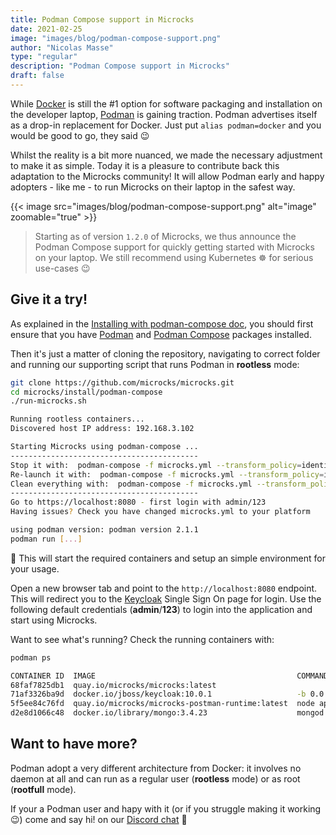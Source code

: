 ```yaml
---
title: Podman Compose support in Microcks 
date: 2021-02-25
image: "images/blog/podman-compose-support.png"
author: "Nicolas Masse"
type: "regular"
description: "Podman Compose support in Microcks"
draft: false
---
```


While [Docker](https://docker.io) is still the #1 option for software packaging and installation on the developer laptop, [Podman](https://podman.io) is gaining traction. Podman advertises itself as a drop-in replacement for Docker. Just put `alias podman=docker` and you would be good to go, they said 😉

Whilst the reality is a bit more nuanced, we made the necessary adjustment to make it as simple. Today it is a pleasure to contribute back this adaptation to the Microcks community! It will allow Podman early and happy adopters - like me - to run Microcks on their laptop in the safest way.

{{< image src="images/blog/podman-compose-support.png" alt="image" zoomable="true" >}}

> Starting as of version `1.2.0` of Microcks, we thus announce the Podman Compose support for quickly getting started with Microcks on your laptop. We still recommend using Kubernetes ☸️ for serious use-cases 😉

## Give it a try!

As explained in the [Installing with podman-compose doc](../../documentation/guides/installation/podman-compose), you should first ensure that you have [Podman](https://podman.io/getting-started/installation) and [Podman Compose](https://github.com/containers/podman-compose) packages installed.

Then it's just a matter of cloning the repository, navigating to correct folder and running our supporting script that runs Podman in **rootless** mode:

```sh
git clone https://github.com/microcks/microcks.git
cd microcks/install/podman-compose
./run-microcks.sh
```

```sh
Running rootless containers...
Discovered host IP address: 192.168.3.102

Starting Microcks using podman-compose ...
------------------------------------------
Stop it with:  podman-compose -f microcks.yml --transform_policy=identity stop
Re-launch it with:  podman-compose -f microcks.yml --transform_policy=identity start
Clean everything with:  podman-compose -f microcks.yml --transform_policy=identity down
------------------------------------------
Go to https://localhost:8080 - first login with admin/123
Having issues? Check you have changed microcks.yml to your platform

using podman version: podman version 2.1.1
podman run [...]
```

🎉 This will start the required containers and setup an simple environment for your usage.

Open a new browser tab and point to the `http://localhost:8080` endpoint. This will redirect you to the [Keycloak](https://www.keycloak.org/) Single Sign On page for login. Use the following default credentials (**admin**/**123**) to login into the application and start using Microcks.

Want to see what's running? Check the running containers with:

```sh
podman ps
```

```sh
CONTAINER ID  IMAGE                                             COMMAND               CREATED         STATUS             PORTS                     NAMES
68faf7825db1  quay.io/microcks/microcks:latest                                        8 seconds ago   Up 7 seconds ago   0.0.0.0:8080->8080/tcp    microcks
71af3326ba9d  docker.io/jboss/keycloak:10.0.1                   -b 0.0.0.0 -Dkeyc...  9 seconds ago   Up 9 seconds ago   0.0.0.0:8180->8080/tcp    microcks-keycloak
5f5ee84c76fd  quay.io/microcks/microcks-postman-runtime:latest  node app.js           10 seconds ago  Up 10 seconds ago  0.0.0.0:3000->3000/tcp    microcks-postman-runtime
d2e8d1066c48  docker.io/library/mongo:3.4.23                    mongod                11 seconds ago  Up 11 seconds ago  0.0.0.0:27017->27017/tcp  microcks-mongo
```

## Want to have more?

Podman adopt a very different architecture from Docker: it involves no daemon at all and can run as a regular user (**rootless** mode) or as root (**rootfull** mode).

If your a Podman user and hapy with it (or if you struggle making it working 😉) come and say hi! on our [Discord chat](https://microcks.io/discord-invite/) 🐙